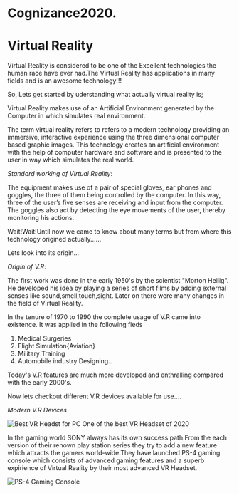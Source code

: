 # Cognizance2020.
# Virtual Reality
Virtual Reality is considered to be one of the Excellent technologies the human race have ever had.The Virtual Reality has applications in many fields and is an awesome technology!!!

So, Lets get started by uderstanding what actually virtual reality is;

Virtual Reality makes use of an Artificial Environment generated by the Computer in which simulates real environment.

The term virtual reality refers to refers to a modern technology providing an immersive, interactive experience using the three dimensional computer based graphic images. This technology creates an artificial environment with the help of computer hardware and software and is presented to the user in way which simulates the real world.
<!-- Italics-->
*Standard working of Virtual Reality*:

The equipment makes use of a pair of special gloves, ear phones and goggles, the three of them being controlled by the computer. In this way, three of the user’s five senses are receiving and input from the computer. The goggles also act by detecting the eye movements of the user, thereby monitoring his actions.

Wait!Wait!Until now we came to know about many terms but from where this technology origined actually......

Lets look into its origin...
<!-- Strong -->
_Origin of V.R_:

 The first work was done in the early 1950's by the scientist "Morton Heilig". He developed his idea by playing a series of short films by adding external senses like sound,smell,touch,sight.
 Later on there were many changes in the field of Virtual Reality.

 In the tenure of 1970 to 1990 the complete usage of V.R came into existence. It was applied in the following fieds
 <!-- OL-->
 1. Medical Surgeries
 2. Flight Simulation{Aviation}
 3. Military Training
 4. Automobile industry Designing..

 Today's V.R features are much more developed and enthralling compared with the early 2000's.

 Now lets checkout different V.R devices available for use....

<!-- Italics-->
*Modern V.R Devices*
<!-- Images-->
![Best VR Headst for PC](https://i.pcmag.com/imagery/reviews/02FLcxXOeyeEVKStgoIFJdg-6.1570122704.fit_lpad.size_625x365.jpg)
One of the best VR Headset of 2020

In the gaming world SONY always has its own success path.From the each version of their renown play station series they try to add a new feature which attracts the gamers world-wide.They have launched PS-4 gaming console which consists of advanced gaming features and a superb expirience of Virtual Reality by their most advanced VR Headset.
<!--Images-->   
![PS-4 Gaming Console](https://www.extremetech.com/wp-content/uploads/2014/02/PS4-VR-Helmet-640x353.jpg)





